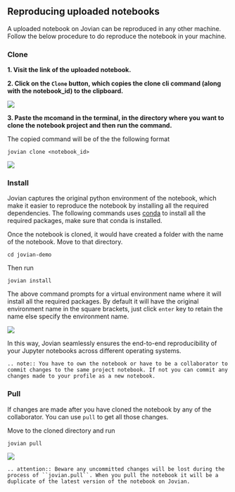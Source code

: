 ## Reproducing uploaded notebooks

A uploaded notebook on Jovian can be reproduced in any other machine. Follow the below procedure to do reproduce the notebook in your machine.

### Clone

**1. Visit the link of the uploaded notebook.**

**2. Click on the `Clone` button, which copies the clone cli command (along with the notebook_id) to the clipboard.**

<img src="https://i.imgur.com/GPpjea5.gif" class="screenshot">

**3. Paste the mcomand in the terminal, in the directory where you want to clone the notebook project and then run the command.**

The copied command will be of the the following format

```
jovian clone <notebook_id>
```

<img src="https://i.imgur.com/9AmJ9hu.gif" class="screenshot">

### Install

Jovian captures the original python environment of the notebook, which make it easier to reproduce the notebook by installing all the required dependencies.
The following commands uses [conda](https://conda.io) to install all the required packages, make sure that conda is installed.

Once the notebook is cloned, it would have created a folder with the name of the notebook. Move to that directory.

```
cd jovian-demo
```

Then run

```
jovian install
```

The above command prompts for a virtual environment name where it will install all the required packages. By default it will have the original environment name in the square brackets, just click `enter` key to retain the name else specify the environment name.

<img src="https://i.imgur.com/ysEWR80.gif" class="screenshot">

In this way, Jovian seamlessly ensures the end-to-end reproducibility of your Jupyter notebooks across different operating systems.

```eval_rst
.. note:: You have to own the notebook or have to be a collaborator to commit changes to the same project notebook. If not you can commit any changes made to your profile as a new notebook.
```

### Pull

If changes are made after you have cloned the notebook by any of the collaborator.
You can use `pull` to get all those changes.

Move to the cloned directory and run

```
jovian pull
```

<img src="https://i.imgur.com/h5p4S07.gif" class="screenshot">

```eval_rst
.. attention:: Beware any uncommitted changes will be lost during the process of ``jovian.pull``. When you pull the notebook it will be a duplicate of the latest version of the notebook on Jovian.
```
